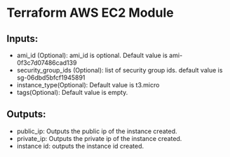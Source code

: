 # Terraform AWS EC2 Module

## Inputs:

* ami_id (Optional): ami_id is optional. Default value is ami-0f3c7d07486cad139
* security_group_ids (Optional): list of security group ids. default value is sg-06dbd5bfcf1945891
* instance_type(Optional): Default value is t3.micro
* tags(Optional): Default value is empty.

## Outputs:

* public_ip: Outputs the public ip of the instance created.
* private_ip: Outputs the private ip of the instance created.
* instance id: outputs the instance id created.



